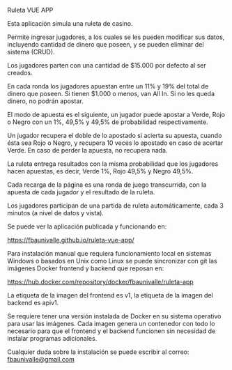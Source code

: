 Ruleta VUE APP

Esta aplicación simula una ruleta de casino.

Permite ingresar jugadores, a los cuales se les pueden modificar sus datos, incluyendo cantidad de dinero que poseen, y se pueden eliminar del sistema (CRUD).

Los jugadores parten con una cantidad de $15.000 por defecto al ser creados.

En cada ronda los jugadores apuestan entre un 11% y 19% del total de dinero que poseen. Si tienen $1.000 o menos, van All In. Si no les queda dinero, no podrán apostar.

El modo de apuesta es el siguiente, un jugador puede apostar a Verde, Rojo o Negro con un 1%, 49,5% y 49,5% de probabilidad respectivamente.

Un jugador recupera el doble de lo apostado si acierta su apuesta, cuando ésta sea Rojo o Negro, y recupera 10 veces lo apostado en caso de acertar Verde. En caso de perder la apuesta, no recupera nada.

La ruleta entrega resultados con la misma probabilidad que los jugadores hacen apuestas, es decir, Verde 1%, Rojo 49,5% y Negro 49,5%.

Cada recarga de la página es una ronda de juego transcurrida, con la apuesta de cada jugador y el resultado de la ruleta.

Los jugadores participan de una partida de ruleta automáticamente, cada 3 minutos (a nivel de datos y vista).

Se puede ver la aplicación publicada y funcionando en:

https://fbaunivalle.github.io/ruleta-vue-app/

Para instalación manual que requiera funcionamiento local en sistemas Windows o basados en Unix como Linux se puede sincronizar con git las imágenes Docker frontend y backend que reposan en:

https://hub.docker.com/repository/docker/fbaunivalle/ruleta-app

La etiqueta de la imagen del frontend es v1, la etiqueta de la imagen del backend es apiv1.

Se requiere tener una versión instalada de Docker en su sistema operativo para usar las imágenes. Cada imagen genera un contenedor con todo lo necesario para que el frontend y el backend funcionen sin necesidad de instalar programas adicionales.

Cualquier duda sobre la instalación se puede escribir al correo: fbaunivalle@gmail.com




